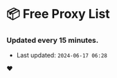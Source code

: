 # :package: Free Proxy List
### Updated every 15 minutes.

- Last updated: `2024-06-17 06:28`

:heart:
